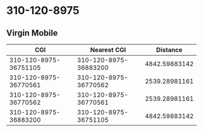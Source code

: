 # 310-120-8975
## Virgin Mobile


| CGI | Nearest CGI | Distance |
|-----|-------------|----------|
| 310-120-8975-36751105 | 310-120-8975-36883200 | 4842.59883142 |
| 310-120-8975-36770561 | 310-120-8975-36770562 | 2539.28981161 |
| 310-120-8975-36770562 | 310-120-8975-36770561 | 2539.28981161 |
| 310-120-8975-36883200 | 310-120-8975-36751105 | 4842.59883142 |
